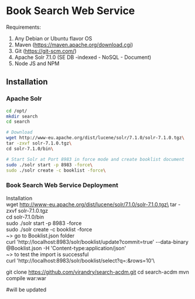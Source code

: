 # Book Search Web Service

Requirements:
1. Any Debian or Ubuntu flavor OS
2. Maven (https://maven.apache.org/download.cgi)
3. Git (https://git-scm.com/)
4. Apache Solr 7.1.0 (SE DB -indexed - NoSQL - Document)
5. Node JS and NPM

## Installation
### Apache Solr
``` bash
cd /opt/
mkdir search
cd search

# Download
wget http://www-eu.apache.org/dist/lucene/solr/7.1.0/solr-7.1.0.tgz\
tar -zxvf solr-7.1.0.tgz\
cd solr-7.1.0/bin\

# Start Solr at Port 8983 in force mode and create booklist document
sudo ./solr start -p 8983 -force\
sudo ./solr create -c booklist -force\
```
### Book Search Web Service Deployment

Installation\
wget http://www-eu.apache.org/dist/lucene/solr/7.1.0/solr-7.1.0.tgz\
tar -zxvf solr-7.1.0.tgz\
cd solr-7.1.0/bin\
sudo ./solr start -p 8983 -force\
sudo ./solr create -c booklist -force\
~> go to Booklist.json folder\
curl 'http://localhost:8983/solr/booklist/update?commit=true' --data-binary @Booklist.json -H 'Content-type:application/json'\
~> to test the import is successful\
curl 'http://localhost:8983/solr/booklist/select?q=*:*&rows=10'\

git clone https://github.com/virandry/search-acdm.git
cd search-acdm
mvn compile war:war

#will be updated

